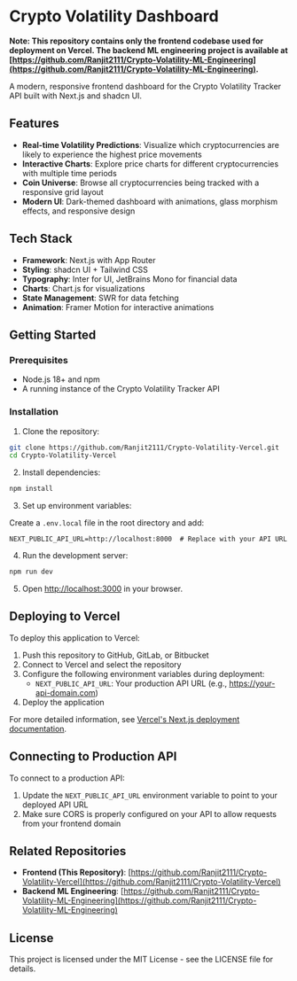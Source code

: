# Crypto Volatility Dashboard

**Note: This repository contains only the frontend codebase used for deployment on Vercel. The backend ML engineering project is available at [https://github.com/Ranjit2111/Crypto-Volatility-ML-Engineering](https://github.com/Ranjit2111/Crypto-Volatility-ML-Engineering).**

A modern, responsive frontend dashboard for the Crypto Volatility Tracker API built with Next.js and shadcn UI.

## Features

- **Real-time Volatility Predictions**: Visualize which cryptocurrencies are likely to experience the highest price movements
- **Interactive Charts**: Explore price charts for different cryptocurrencies with multiple time periods
- **Coin Universe**: Browse all cryptocurrencies being tracked with a responsive grid layout
- **Modern UI**: Dark-themed dashboard with animations, glass morphism effects, and responsive design

## Tech Stack

- **Framework**: Next.js with App Router
- **Styling**: shadcn UI + Tailwind CSS
- **Typography**: Inter for UI, JetBrains Mono for financial data
- **Charts**: Chart.js for visualizations
- **State Management**: SWR for data fetching
- **Animation**: Framer Motion for interactive animations

## Getting Started

### Prerequisites

- Node.js 18+ and npm
- A running instance of the Crypto Volatility Tracker API

### Installation

1. Clone the repository:

```bash
git clone https://github.com/Ranjit2111/Crypto-Volatility-Vercel.git
cd Crypto-Volatility-Vercel
```

2. Install dependencies:

```bash
npm install
```

3. Set up environment variables:

Create a `.env.local` file in the root directory and add:

```
NEXT_PUBLIC_API_URL=http://localhost:8000  # Replace with your API URL
```

4. Run the development server:

```bash
npm run dev
```

5. Open [http://localhost:3000](http://localhost:3000) in your browser.

## Deploying to Vercel

To deploy this application to Vercel:

1. Push this repository to GitHub, GitLab, or Bitbucket
2. Connect to Vercel and select the repository
3. Configure the following environment variables during deployment:
   - `NEXT_PUBLIC_API_URL`: Your production API URL (e.g., https://your-api-domain.com)
4. Deploy the application

For more detailed information, see [Vercel's Next.js deployment documentation](https://nextjs.org/docs/deployment).

## Connecting to Production API

To connect to a production API:

1. Update the `NEXT_PUBLIC_API_URL` environment variable to point to your deployed API URL
2. Make sure CORS is properly configured on your API to allow requests from your frontend domain

## Related Repositories

- **Frontend (This Repository)**: [https://github.com/Ranjit2111/Crypto-Volatility-Vercel](https://github.com/Ranjit2111/Crypto-Volatility-Vercel)
- **Backend ML Engineering**: [https://github.com/Ranjit2111/Crypto-Volatility-ML-Engineering](https://github.com/Ranjit2111/Crypto-Volatility-ML-Engineering)

## License

This project is licensed under the MIT License - see the LICENSE file for details.
